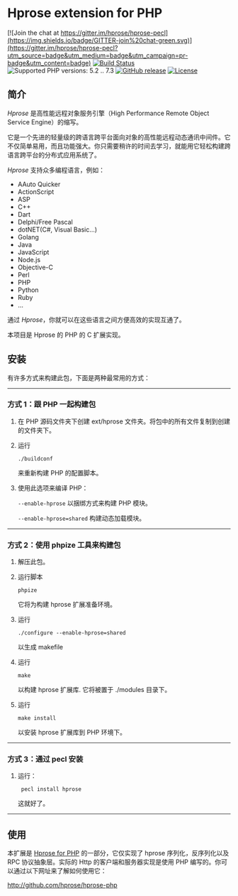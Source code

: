 # Hprose extension for PHP

[![Join the chat at https://gitter.im/hprose/hprose-pecl](https://img.shields.io/badge/GITTER-join%20chat-green.svg)](https://gitter.im/hprose/hprose-pecl?utm_source=badge&utm_medium=badge&utm_campaign=pr-badge&utm_content=badge)
[![Build Status](https://travis-ci.org/hprose/hprose-pecl.svg)](https://travis-ci.org/hprose/hprose-pecl)
![Supported PHP versions: 5.2 .. 7.3](https://img.shields.io/badge/php-5.2~7.4-blue.svg)
[![GitHub release](https://img.shields.io/github/release/hprose/hprose-pecl.svg)](https://github.com/hprose/hprose-pecl/releases)
[![License](https://img.shields.io/github/license/hprose/hprose-pecl.svg)](http://opensource.org/licenses/MIT)

## 简介

*Hprose* 是高性能远程对象服务引擎（High Performance Remote Object Service Engine）的缩写。

它是一个先进的轻量级的跨语言跨平台面向对象的高性能远程动态通讯中间件。它不仅简单易用，而且功能强大。你只需要稍许的时间去学习，就能用它轻松构建跨语言跨平台的分布式应用系统了。

*Hprose* 支持众多编程语言，例如：

* AAuto Quicker
* ActionScript
* ASP
* C++
* Dart
* Delphi/Free Pascal
* dotNET(C#, Visual Basic...)
* Golang
* Java
* JavaScript
* Node.js
* Objective-C
* Perl
* PHP
* Python
* Ruby
* ...

通过 *Hprose*，你就可以在这些语言之间方便高效的实现互通了。

本项目是 Hprose 的 PHP 的 C 扩展实现。

## 安装

有许多方式来构建此包，下面是两种最常用的方式：

-----------------------------------------------------------------------------
### 方式 1：跟 PHP 一起构建包

1.  在 PHP 源码文件夹下创建 ext/hprose 文件夹。将包中的所有文件复制到创建的文件夹下。

2.  运行

        ./buildconf

    来重新构建 PHP 的配置脚本。

3.  使用此选项来编译 PHP：

    `--enable-hprose` 以捆绑方式来构建 PHP 模块。

    `--enable-hprose=shared` 构建动态加载模块。

-----------------------------------------------------------------------------
### 方式 2：使用 phpize 工具来构建包

1.  解压此包。

2.  运行脚本

        phpize

    它将为构建 hprose 扩展准备环境。

3.  运行

        ./configure --enable-hprose=shared

    以生成 makefile

4.  运行

        make

    以构建 hprose 扩展库. 它将被置于 ./modules 目录下。

5.  运行

        make install

    以安装 hprose 扩展库到 PHP 环境下。

-----------------------------------------------------------------------------
### 方式 3：通过 pecl 安装

1. 运行：

        pecl install hprose

    这就好了。

-----------------------------------------------------------------------------

## 使用

本扩展是 [Hprose for PHP](http://github.com/hprose/hprose-php) 的一部分，它仅实现了 hprose 序列化，反序列化以及 RPC 协议抽象层。实际的 Http 的客户端和服务器实现是使用 PHP 编写的。你可以通过以下网址来了解如何使用它：

http://github.com/hprose/hprose-php
